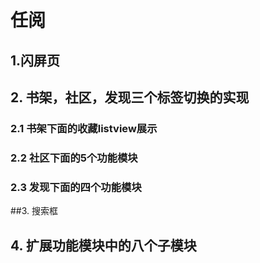 # 任阅

## 1.闪屏页
## 2. 书架，社区，发现三个标签切换的实现
### 2.1 书架下面的收藏listview展示
### 2.2 社区下面的5个功能模块
### 2.3 发现下面的四个功能模块
##3. 搜索框
## 4. 扩展功能模块中的八个子模块